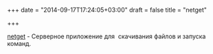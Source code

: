 +++
date = "2014-09-17T17:24:05+03:00"
draft = false
title = "netget"

+++

<p><a href="https://github.com/nateri/netget">netget</a>&nbsp;- Серверное приложение для &nbsp;скачивания файлов и запуска команд.</p>


